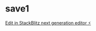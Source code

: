 # save1

[Edit in StackBlitz next generation editor ⚡️](https://stackblitz.com/~/github.com/MysticNoob/save1)